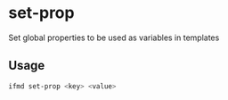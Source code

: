 # set-prop

Set global properties to be used as variables in templates

## Usage

```bash
ifmd set-prop <key> <value>
```



